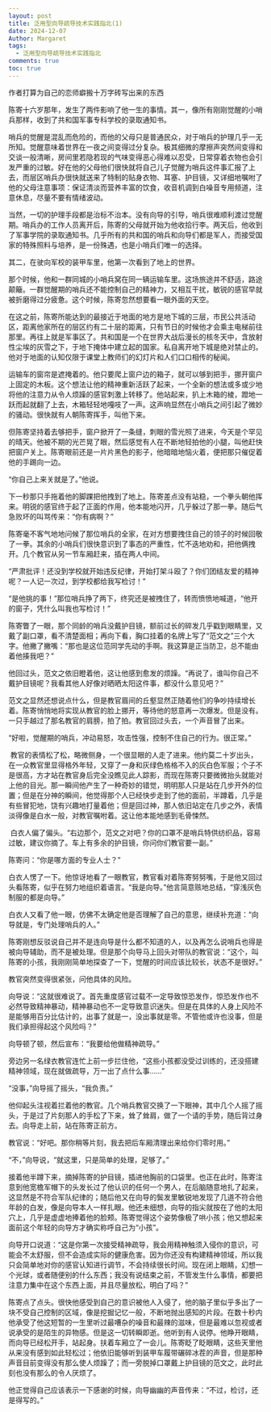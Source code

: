 ```yaml
---
layout: post
title: 泛用型向导疏导技术实践指北(1)
date: 2024-12-07
Author: Margaret
tags:
  - 泛用型向导疏导技术实践指北
comments: true
toc: true
---
```

作者打算为自己的恋师癖搬十万字砖写出来的东西


陈寄十六岁那年，发生了两件影响了他一生的事情。其一，像所有刚刚觉醒的小哨兵那样，收到了共和国军事专科学校的录取通知书。

哨兵的觉醒是混乱而危险的，而他的父母只是普通民众，对于哨兵的护理几乎一无所知。觉醒意味着世界在一夜之间变得过分复杂。极其细微的摩擦声突然间变得和交谈一般清晰，房间里若隐若现的气味变得恶心得难以忍受，日常穿着衣物也会引发严重的过敏。好在他的父母他们很快就将自己儿子觉醒为哨兵这件事汇报了上去，而层区哨兵办很快就送来了特制的贴身衣物、耳塞、护目镜，又详细地嘱咐了他的父母注意事项：保证清淡而营养丰富的饮食，收音机调到白噪音专用频道，注意休息，尽量不要有情绪波动。

当然，一切的护理手段都是治标不治本。没有向导的引导，哨兵很难顺利渡过觉醒期。哨兵办的工作人员离开后，陈寄的父母就开始为他收拾行李。两天后，他收到了军事学院的录取通知书。几乎所有的共和国的哨兵和向导们都是军人，而接受国家的特殊照料与培养，是一份殊遇，也是小哨兵们唯一的选择。

其二，在驶向军校的装甲车里，他第一次看到了地上的世界。

那个时候，他和一群同城的小哨兵窝在同一辆运输车里。这场旅途并不舒适，路途颠簸。一群觉醒期的哨兵还不能控制自己的精神力，又相互干扰，敏锐的感官早就被折磨得过分疲惫。这个时候，陈寄忽然想要看一眼外面的天空。

在这之前，陈寄所能达到的最接近于地面的地方是地下城的三层，市民公共活动区，距离他家所在的层区约有二十层的距离，只有节日的时候他才会乘主电梯前往那里。再往上就是军事区了。共和国是一个在世界大战后漫长的核冬天中，含放射性尘埃的灰雪之下，于地下掩体中建立起的国家。私自离开地下城是绝对禁止的。他对于地面的认知仅限于课堂上教师们的幻灯片和人们口口相传的秘闻。

运输车的窗帘是遮掩着的。他只要爬上窗户边的箱子，就可以够到把手，挪开窗户上固定的木板。这个想法让他的精神重新活跃了起来，一个全新的想法或多或少地将他的注意力从令人烦躁的感官刺激上转移了。他站起来，扒上木箱的棱，蹬地一跃而起就翻了上去，木箱轻轻地嘎吱了一声。这声响显然在小哨兵之间引起了微妙的骚动。很快就有人朝陈寄挥手，叫他下来。

但陈寄坚持着去够把手，窗户掀开了一条缝，刺眼的雪光照了进来，今天是个罕见的晴天。他被不期的光芒晃了眼，然后感觉有人在不断地轻拍他的小腿，叫他赶快把窗户关上。陈寄眼前还是一片片黑色的影子，他暗暗地恼火着，便把那只催促着他的手踢向一边。

“你自己上来关就是了。”他说。

下一秒那只手拖着他的脚踝把他拽到了地上。陈寄差点没有站稳，一个拳头朝他挥来。明锐的感官终于起了正面的作用，他本能地闪开，几乎躲过了那一拳。随后气急败坏的叫骂传来：“你有病啊？”

陈寄毫不客气地地问候了那位哨兵的全家，在对方想要拽住自己的领子的时候回敬了一拳。其余的小哨兵们很快意识到了事态的严重性，忙不迭地劝和，把他俩拽开。几个教官从另一节车厢赶来，插在两人中间。

“严肃批评！还没到学校就开始违反纪律，开始打架斗殴了？你们团结友爱的精神呢？一人记一次过，到学校都给我写检讨！”

“是他挑的事！”那位哨兵挣了两下，终究还是被拽住了，转而愤愤地喊道，“他开的窗子，凭什么叫我也写检讨！”

陈寄瞥了一眼，那个同龄的哨兵没戴护目镜，额前过长的碎发几乎戳到眼睛里，又戴了副口罩，看不清楚面相；再向下看，胸口挂着的名牌上写了“范文之”三个大字。他撇了撇嘴：“那也是这位范同学先动的手啊。我这算是正当防卫，总不能由着他揍我吧？”

他回过头，范文之依旧瞪着他，这让他感到愈发的烦躁。“再说了，谁叫你自己不戴护目镜呢？我看其他人好像对晒晒太阳这件事，都没什么意见吧？”

范文之显然还想说点什么，但是教官眉间的丘壑显然正随着他们的争吵持续增长着。陈寄悄悄地将实现从教官的脸上挪开，等待他的怒意再一次爆发。但是没有。一只手越过了那名教官的肩膀，拍了拍。教官回过头去，一个声音冒了出来。

“好啦，觉醒期的哨兵，冲动易怒，攻击性强，控制不住自己的行为。很正常。”

 教官的表情松了松，略微侧身，一个很显眼的人走了进来。他约莫二十岁出头，在一众教官里显得格外年轻，又穿了一身和灰绿色格格不入的灰白色军服；个子不是很高，方才站在教官身后完全没瞧见此人踪影，而现在陈寄只要微微抬头就能对上他的目光。那一瞬间他产生了一种奇妙的错觉，明明那人只是站在几步开外的位置；但是在分神的瞬间，他觉得那个人已经快步走到了他的面前，半蹲着，几乎是有些冒犯地，饶有兴趣地打量着他；但是回过神，那人依旧站定在几步之外，表情淡得像是白水一般，对教官嘱咐着。这让他本能地感到毛骨悚然。

 白衣人偏了偏头。“右边那个，范文之对吧？你的口罩不是哨兵特供纺织品，容易过敏，建议你摘了。车上有多余的护目镜，你问你们教官要一副。”

陈寄问：“你是哪方面的专业人士？”

白衣人愣了一下。他惊讶地看了一眼教官，教官看对着陈寄努努嘴，于是他又回过头看陈寄，似乎在努力地组织着语言。“我是向导。”他言简意赅地总结，“穿浅灰色制服的都是向导。”

白衣人又看了他一眼，仿佛不太确定他是否理解了自己的意思，继续补充道：“向导就是，专门处理哨兵的人。”

陈寄刚想反驳说自己并不是连向导是什么都不知道的人，以及再怎么说哨兵也得是被向导辅助，而不是被处理。但是那个向导马上回头对带队的教官说：“这个，叫陈寄的小孩，我刚刚简单地探查了一下，觉醒的时间应该比较长，状态不是很好。”

教官突然变得很紧张，问他具体的风险。

向导说：“这就很难说了。首先重度感官过载不一定导致惊恐发作，惊恐发作也不必然导致精神暴动，精神暴动也不一定导致意识迷失。但是在具体的人身上风险不是能够用百分比估计的，出事了就是一，没出事就是零。不管他或许也没事，但是我们承担得起这个风险吗？”

向导顿了顿，然后宣布：“我要给他做精神疏导。”

旁边另一名绿衣教官连忙上前一步拦住他，“这些小孩都没受过训练的，还没搭建精神领域，现在就做疏导，万一出了点什么事……”

“没事，”向导摇了摇头，“我负责。”

他仰起头注视着拦着他的教官。几个哨兵教官交换了一下眼神，其中几个人摇了摇头，于是过了片刻那人的手松了下来，耸了耸肩，做了一个请的手势，随后背过身去。向导走上前，站在陈寄正前方。

教官说：“好吧。那你稍等片刻，我去把后车厢清理出来给你们零时用。”

“不，”向导说，“就这里，只是简单的处理，足够了。”

接着他半蹲下来，摘掉陈寄的护目镜，插进他胸前的口袋里。也正在此时，陈寄注意到他宽檐军帽下的头发长过了他认识的任何一个男人，在后脑随意地扎了起来，这显然是不符合军队纪律的；随后他又在向导的鬓发里敏锐地发现了几道不符合他年龄的白发，像是向导本人一样扎眼。他还未细想，向导的指尖就按在了他的太阳穴上，几乎是虚虚地捧着他的脸颊。陈寄觉得这个姿势像极了哄小孩；他又想起来面前这个年轻的向导方才确实称呼自己为“小孩”。

向导开口说道：“这是你第一次接受精神疏导，我会用精神触须入侵你的意识，可能会不太舒服，但不会造成实际的健康危害。因为你还没有构建精神领域，所以我只会简单地对你的感官认知进行调节，不会持续很长时间。现在闭上眼睛，幻想一个光球，或者随便别的什么东西；我没有说结束之前，不管发生什么事情，都要把注意力集中在这个东西上面，并且尽量放松，明白了吗？”

陈寄点了点头。很快他感受到自己的意识被他人入侵了，他的脑子里似乎多出了一块不受自己控制的区域，像是挖掘记忆一般，不断地抛出感知的片段。在数十秒内他承受了他这短暂的一生里听过最嘈杂的噪音和最辣的滋味，但是最难以忽视或者说承受的是陌生的异物感。但是这一切转瞬即逝。他听到有人说停。他睁开眼睛，而向导已经松开手，站起身。扶着车厢立了一会儿。陈寄眨了眨眼睛，这些天里他从来没有感到如此轻松过；他依旧能够听到装甲车履带碾碎冰茬的声音，但是那种声音目前变得没有那么使人烦躁了；而一旁脱掉口罩戴上护目镜的范文之，此时此刻也没有那么的令人厌烦了。

他正觉得自己应该表示一下感谢的时候，向导幽幽的声音传来：“不过，检讨，还是得写的。”


